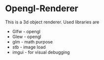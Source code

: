 # Opengl-Renderer
This is a 3d object renderer.
Used libraries are
  - Glfw - opengl
  - Glew - opengl
  - glm - math purpose
  - stb - image load
  - imgui - for visual debugging

